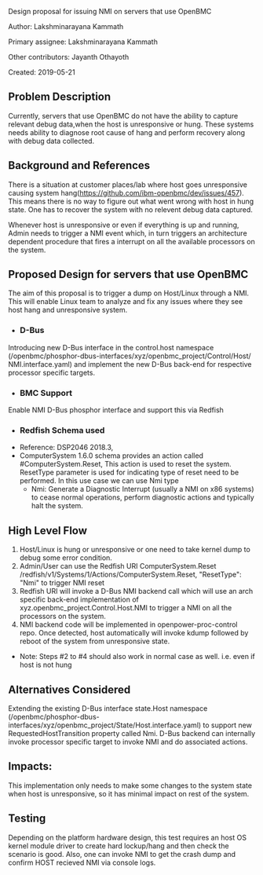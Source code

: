 Design proposal for issuing NMI on servers that use OpenBMC

Author: Lakshminarayana Kammath

Primary assignee: Lakshminarayana Kammath

Other contributors: Jayanth Othayoth

Created: 2019-05-21


## Problem Description
Currently, servers that use OpenBMC do not have the ability to capture relevant
debug data,when the host is unresponsive or hung. These systems needs ability to
diagnose root cause of hang and perform recovery along with debug data collected.


## Background and References
There is a situation at customer places/lab where host goes unresponsive
causing system hang(https://github.com/ibm-openbmc/dev/issues/457).
This means there is no way to figure out what went wrong with host in
hung state. One has to recover the system with no relevent debug data captured.

Whenever host is unresponsive or even if everything is up and running, Admin
needs to trigger a NMI event which, in turn triggers an architecture dependent
procedure that fires a interrupt on all the available processors on the system.


## Proposed Design for servers that use OpenBMC
The aim of this proposal is to trigger a dump on Host/Linux through a NMI.
This will enable Linux team to analyze and fix any issues where they see
host hang and unresponsive system.

* ### D-Bus
Introducing new D-Bus interface in the control.host namespace
(/openbmc/phosphor-dbus-interfaces/xyz/openbmc_project/Control/Host/
NMI.interface.yaml)
and implement the new D-Bus back-end for respective processor specific targets.

* ### BMC Support
Enable NMI D-Bus phosphor interface and support this via Redfish

* ### Redfish Schema used
* Reference: DSP2046 2018.3,
* ComputerSystem 1.6.0 schema provides an action called #ComputerSystem.Reset,
  This action is used to reset the system. ResetType parameter is used for
  indicating type of reset need to be performed. In this use case we can use
  Nmi type
    * Nmi: Generate a Diagnostic Interrupt (usually a NMI on x86 systems)
     to cease normal operations, perform diagnostic actions and typically
     halt the system.

## High Level Flow
1. Host/Linux is hung or unresponsive or one need to take kernel dump
   to debug some error condition.
2. Admin/User can use the Redfish URI ComputerSystem.Reset
   /redfish/v1/Systems/1/Actions/ComputerSystem.Reset, "ResetType": "Nmi"
   to trigger NMI reset
3. Redfish URI will invoke a D-Bus NMI backend call which will use an arch
   specific back-end implementation of xyz.openbmc_project.Control.Host.NMI
   to trigger a NMI on all the processors on the system.
4. NMI backend code will be implemented in openpower-proc-control repo.
   Once detected, host automatically will invoke kdump followed by reboot
   of the system from unresponsive state.

* Note: Steps #2 to #4 should also work in normal case as well. i.e. even if
host is not hung

## Alternatives Considered
Extending  the existing  D-Bus interface state.Host namespace
(/openbmc/phosphor-dbus-interfaces/xyz/openbmc_project/State/Host.interface.yaml)
to support new RequestedHostTransition property called Nmi.
D-Bus backend can internally invoke processor specific target to invoke NMI
and do associated actions.

## Impacts:
This implementation only needs to make some changes to the system state
when host is unresponsive, so it has minimal impact on rest of the system.

## Testing
Depending on the platform hardware design, this test requires an host OS kernel
module driver to create hard lockup/hang and then check the scenario is good.
Also, one can invoke NMI to get the crash dump and confirm HOST recieved NMI
via console logs.
